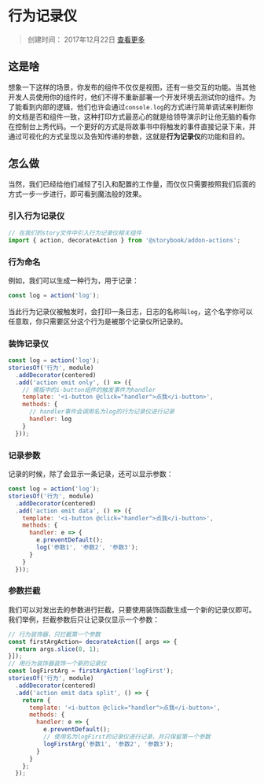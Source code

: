 行为记录仪
========

> 创建时间： 2017年12月22日 [查看更多](https://github.com/storybooks/storybook/tree/master/addons/actions "addon-actions")

## 这是啥

想象一下这样的场景，你发布的组件不仅仅是视图，还有一些交互的功能。当其他开发人员使用你的组件时，他们不得不重新部署一个开发环境去测试你的组件。为了能看到内部的逻辑，他们也许会通过`console.log`的方式进行简单调试来判断你的文档是否和组件一致，这种打印方式最恶心的就是给领导演示时让他无脑的看你在控制台上秀代码。一个更好的方式是将故事书中将触发的事件直接记录下来，并通过可视化的方式呈现以及告知传递的参数，这就是**行为记录仪**的功能和目的。

## 怎么做

当然，我们已经给他们减轻了引入和配置的工作量，而仅仅只需要按照我们后面的方式一步一步进行，即可看到魔法般的效果。

### 引入行为记录仪

```javascript
// 在我们的story文件中引入行为记录仪相关组件
import { action, decorateAction } from '@storybook/addon-actions';
```

### 行为命名

例如，我们可以生成一种行为，用于记录：

```javascript
const log = action('log');
```

当此行为记录仪被触发时，会打印一条日志，日志的名称叫`log`，这个名字你可以任意取，你只需要区分这个行为是被那个记录仪所记录的。

### 装饰记录仪

```javascript
const log = action('log');
storiesOf('行为', module)
  .addDecorator(centered)
  .add('action emit only', () => ({
    // 模版中的i-button组件的触发事件为handler
    template: '<i-button @click="handler">点我</i-button>',
    methods: {
      // handler事件会调用名为log的行为记录仪进行记录
      handler: log
    }
  }));
```

### 记录参数

记录的时候，除了会显示一条记录，还可以显示参数：

```javascript
const log = action('log');
storiesOf('行为', module)
  .addDecorator(centered)
  .add('action emit data', () => ({
    template: '<i-button @click="handler">点我</i-button>',
    methods: {
      handler: e => {
        e.preventDefault();
        log('参数1', '参数2', '参数3');
      }
    }
  }));
```

### 参数拦截

我们可以对发出去的参数进行拦截，只要使用装饰函数生成一个新的记录仪即可。我们举例，拦截参数后只让记录仪显示一个参数：

```javascript
// 行为装饰器，只拦截第一个参数
const firstArgAction= decorateAction([ args => {
  return args.slice(0, 1);
}]);
// 用行为装饰器装饰一个新的记录仪
const logFirstArg = firstArgAction('logFirst');
storiesOf('行为', module)
  .addDecorator(centered)
  .add('action emit data split', () => {
    return {
      template: '<i-button @click="handler">点我</i-button>',
      methods: {
        handler: e => {
          e.preventDefault();
          // 使用名为logFirst的记录仪进行记录，并只保留第一个参数
          logFirstArg('参数1', '参数2', '参数3');
        }
      }
    };
  });
```